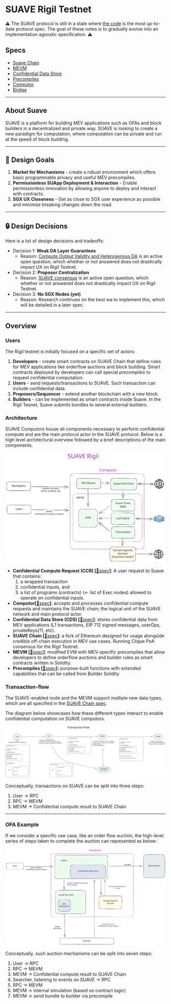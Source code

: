 # SUAVE Rigil Testnet

<div class="warning">

⚠️ The SUAVE protocol is still in a state where [the code](https://github.com/flashbots/suave-geth) is the most up-to-date protocol spec. The goal of these notes is to gradually evolve into an implementation agnostic specification. ⚠️

</div>

<div class="hideInDocs">

## Specs
- [Suave Chain](./suave-chain.md)
- [MEVM](./mevm.md)
- [Confidential Data Store](./confidential-data-store.md)
- [Precompiles](./precompiles.md)
- [Computor](./computor.md)
- [Bridge](./bridge.md)

---

## About Suave

SUAVE is a platform for building MEV applications such as OFAs and block builders in a decentralized and private way. SUAVE is looking to create a new paradigm for computation, where computation can be private and run at the speed of block building.

---

</div>

## 🥅 Design Goals

1. **Market for Mechanisms** - create a robust environment which offers basic programmable privacy and useful MEV precompiles.
2. **Permissionless SUApp Deployment & Interaction** - Enable permissionless innovation by allowing anyone to deploy and interact with contracts.
3. **SGX UX Closeness** - Get as close to SGX user experience as possible and minimize breaking changes down the road.

---

## 🔒 Design Decisions

Here is a list of design decisions and tradeoffs:

- Decision 1: **Weak DA Layer Guarantees**
    - Reason: [Compute Output Validity and Heterogenous DA](https://collective.flashbots.net/t/suave-ensuring-output-validity-and-heterogenous-da/2184) is an active open question, which whether or not answered does not drastically impact UX on Rigil Testnet.
- Decision 2: **Proposer Centralization**
    - Reason: [SUAVE consensus](https://collective.flashbots.net/t/suave-consensus/2152) is an active open question, which whether or not answered does not drastically impact UX on Rigil Testnet.
- Decision 3: **No SGX Nodes (yet)**
    - Reason: Research continues on the best wa to implement this, which will be detailed in a later spec.

---

## Overview

### Users

The Rigil testnet is initially focused on a specific set of actors:

1. **Developers** - create smart contracts on SUAVE Chain that define rules for MEV applications like orderflow auctions and block building. Smart contracts deployed by developers can call special *precompiles* to request confidential computation.
2.  **Users** - send requests/transactions to SUAVE. Such transaction can include confidential data.
3. **Proposers/Sequencer** - extend another blockchain with a new block.
4. **Builders** - can be implemented as smart contracts inside Suave. In the Rigil Tesnet, Suave submits bundles to several external builders.

### Architecture

SUAVE Computors house all components necessary to perform confidential compute and are the main protocol actor in the SUAVE protocol. Below is a high level architectural overview followed by a brief descriptions of the main components.

![Rigil architecture](/assets/rigil-architecture.svg)

- **Confidential Compute Request (CCR) [**[🔗spec](./suave-chain.md#confidential-compute-request)**]**: A user request to Suave that contains:
    1. a wrapped transaction
    2. confidential inputs, and 
    3. a list of programs (contracts) (← list of Exec nodes) allowed to operate on confidential inputs.
- **Computor[**[🔗spec](./computor.md)**]**: accepts and processes confidential compute requests and maintains the SUAVE chain; the logical unit of the SUAVE network and main protocol actor.
- **Confidential Data Store (CDS) [**[🔗spec](./confidential-data-store.md)**]**: stores confidential data from MEV applications (L1 transactions, EIP 712 signed messages, userOps, privateKeys(?), etc).
- **SUAVE Chain [**[🔗spec](./suave-chain.md)**]**: a fork of Ethereum designed for usage alongside credible off-chain execution in MEV use cases. Running Clique PoA consensus for the Rigil Testnet.
- **MEVM [**[🔗spec](./mevm.md)**]**: modified EVM with MEV-specific precompiles that allow developers to define orderflow auctions and builder rules as smart contracts written in Solidity.
- **Precompiles [**[🔗spec](./precompiles.md)**]:** purpose-built functions with extended capabilities that can be called from Builder Solidity


### Transaction-flow

The SUAVE-enabled node and the MEVM support multiple new data types, which are all specified in the [SUAVE Chain spec](./suave-chain.md#custom-types). 

The diagram below showcases how these different types interact to enable confidential computation on SUAVE computors.

![Rigil transaction flow](/assets/rigil-tx-flow.svg)

Conceptually, transactions on SUAVE can be split into three steps:

1. User -> RPC
2. RPC -> MEVM
3. MEVM -> Confidential compute result to SUAVE Chain

---

### OFA Example

If we consider a specific use case, like an order flow auction, the high-level series of steps taken to complete the auction can represented as below:

![OFA example flow](/assets/OFA-example-flow.svg)

Conceptually, such auction mechanisms can be split into seven steps:

1. User -> RPC
2. RPC -> MEVM
3. MEVM -> Confidential compute result to SUAVE Chain 
4. Searcher, listening to events on SUAVE -> RPC
5. RPC -> MEVM
6. MEVM -> internal simulation (based on contract logic)
7. MEVM -> send bundle to builder via precompile